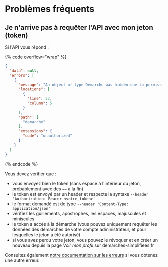 # Problèmes fréquents

## Je n'arrive pas à requêter l'API avec mon jeton (token)

Si l'API vous répond :

{% code overflow="wrap" %}
```json
{
  "data": null,
  "errors": [
    {
      "message": "An object of type Demarche was hidden due to permissions",
      "locations": [
        {
          "line": 33,
          "column": 5
        }
      ],
      "path": [
        "demarche"
      ],
      "extensions": {
        "code": "unauthorized"
      }
    }
  ]
}
```
{% endcode %}

Vous devez vérifier que :&#x20;

* vous envoyez bien le token (sans espace à l'intérieur du jeton, probablement avec des `==` à la fin)
* le token est envoyé par un header et respecte la syntaxe `--header 'Authorization: Bearer <votre_token>'`
* le format demandé est de type `--header 'Content-Type: application/json'`
* vérifiez les guillements, apostrophes, les espaces, majuscules et miniscules
* le token a accès à la démarche (vous pouvez uniquement requêter les données des démarches de votre compte administrateur, et pour lesquelles le jeton a été autorisé)
* si vous avez perdu votre jeton, vous pouvez le révoquer et en créer un nouveau depuis la page _Voir mon profil_ sur demarches-simplifiees.fr

Consultez également [notre documentation sur les erreurs](../gestion-des-erreurs.md) si vous obtenez une autre erreur.
